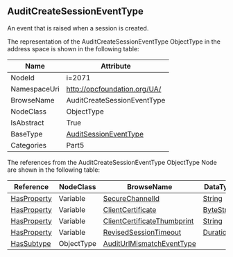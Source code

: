 <!-- objecttype -->
## AuditCreateSessionEventType
An event that is raised when a session is created.  
<!-- end of text -->
The representation of the AuditCreateSessionEventType ObjectType in the address space is shown in the following table:  

|Name|Attribute|
|---|---|
|NodeId|i=2071|
|NamespaceUri|http://opcfoundation.org/UA/|
|BrowseName|AuditCreateSessionEventType|
|NodeClass|ObjectType|
|IsAbstract|True|
|BaseType|[AuditSessionEventType](../../../Part5/ObjectTypes/AuditSessionEventType/readme.md)|
|Categories|Part5|

The references from the AuditCreateSessionEventType ObjectType Node are shown in the following table:  

|Reference|NodeClass|BrowseName|DataType|TypeDefinition|ModellingRule|
|---|---|---|---|---|---|
|[HasProperty](../../../Part3/ReferenceTypes/HasProperty/readme.md)|Variable|[SecureChannelId](#SecureChannelId)|[String](../../../Part3/DataTypes/String/readme.md)|[PropertyType](../../Part5/VariableTypes/PropertyType/readme.md)|[Mandatory](../../Objects/Mandatory/readme.md)|
|[HasProperty](../../../Part3/ReferenceTypes/HasProperty/readme.md)|Variable|[ClientCertificate](#ClientCertificate)|[ByteString](../../../Part3/DataTypes/ByteString/readme.md)|[PropertyType](../../Part5/VariableTypes/PropertyType/readme.md)|[Mandatory](../../Objects/Mandatory/readme.md)|
|[HasProperty](../../../Part3/ReferenceTypes/HasProperty/readme.md)|Variable|[ClientCertificateThumbprint](#ClientCertificateThumbprint)|[String](../../../Part3/DataTypes/String/readme.md)|[PropertyType](../../Part5/VariableTypes/PropertyType/readme.md)|[Mandatory](../../Objects/Mandatory/readme.md)|
|[HasProperty](../../../Part3/ReferenceTypes/HasProperty/readme.md)|Variable|[RevisedSessionTimeout](#RevisedSessionTimeout)|[Duration](../../../Part3/DataTypes/Duration/readme.md)|[PropertyType](../../Part5/VariableTypes/PropertyType/readme.md)|[Mandatory](../../Objects/Mandatory/readme.md)|
|[HasSubtype](../../../Part3/ReferenceTypes/HasSubtype/readme.md)|ObjectType|[AuditUrlMismatchEventType](#AuditUrlMismatchEventType)||||


